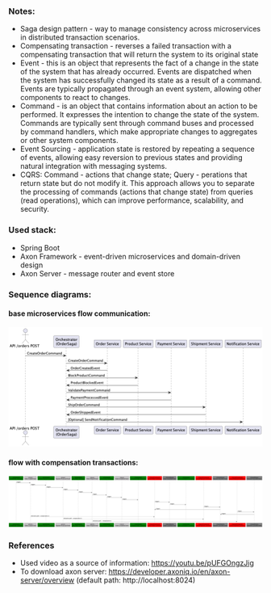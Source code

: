 ### Notes: 
- Saga design pattern - way to manage consistency across microservices in distributed transaction scenarios.
- Compensating transaction - reverses a failed transaction with a compensating transaction that will return the system to its original state
- Event - this is an object that represents the fact of a change in the state of the system that has already occurred. Events are dispatched when the system has successfully changed its state as a result of a command. Events are typically propagated through an event system, allowing other components to react to changes.
- Command - is an object that contains information about an action to be performed. It expresses the intention to change the state of the system. Commands are typically sent through command buses and processed by command handlers, which make appropriate changes to aggregates or other system components.
- Event Sourcing - application state is restored by repeating a sequence of events, allowing easy reversion to previous states and providing natural integration with messaging systems.
- CQRS: Command - actions that change state; Query - perations that return state but do not modify it. This approach allows you to separate the processing of commands (actions that change state) from queries (read operations), which can improve performance, scalability, and security.

### Used stack:
- Spring Boot
- Axon Framework - event-driven microservices and domain-driven design
- Axon Server - message router and event store

### Sequence diagrams:

#### base microservices flow communication:
![microservice-communication-sequence-diagram.png](saga-orchestration-sequence-diagram.png)
#### flow with compensation transactions:
![sequence-diagram.png](sequence-diagram.png)

### References
- Used video as a source of information: https://youtu.be/pUFGOngzJig
- To download axon server: https://developer.axoniq.io/en/axon-server/overview (default path: http://localhost:8024)

